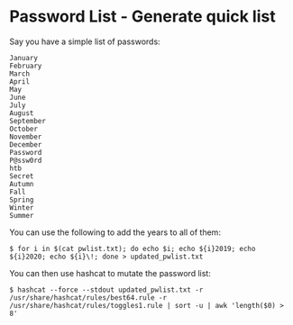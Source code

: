 # Password List - Generate quick list 

Say you have a simple list of passwords:

```
January
February
March
April
May
June
July
August
September
October
November
December
Password
P@ssw0rd
htb
Secret
Autumn
Fall
Spring
Winter
Summer
```

You can use the following to add the years to all of them:

```
$ for i in $(cat pwlist.txt); do echo $i; echo ${i}2019; echo ${i}2020; echo ${i}\!; done > updated_pwlist.txt
```

You can then use hashcat to mutate the password list:

```
$ hashcat --force --stdout updated_pwlist.txt -r /usr/share/hashcat/rules/best64.rule -r /usr/share/hashcat/rules/toggles1.rule | sort -u | awk 'length($0) > 8'
```
